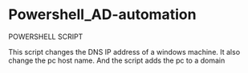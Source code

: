 # Powershell_AD-automation
POWERSHELL SCRIPT

This script changes the DNS IP address of a windows machine. It also change the pc host name. And the script adds the pc to a domain
